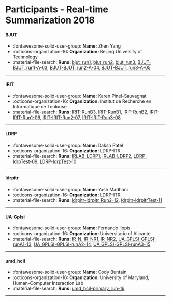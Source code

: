 # Participants - Real-time Summarization 2018 

#### BJUT
 - :fontawesome-solid-user-group: **Name:** Zhen Yang
 - :octicons-organization-16: **Organization:** Beijing University of Technology
 - :material-file-search: **Runs:** [bjut_run1](./runs.md#bjut_run1), [bjut_run2](./runs.md#bjut_run2), [bjut_run3](./runs.md#bjut_run3), [BJUT-BJUT_run1-A-03](./runs.md#bjut-bjut_run1-a-03), [BJUT-BJUT_run2-A-04](./runs.md#bjut-bjut_run2-a-04), [BJUT-BJUT_run3-A-05](./runs.md#bjut-bjut_run3-a-05) 

---
#### IRIT
 - :fontawesome-solid-user-group: **Name:** Karen Pinel-Sauvagnat
 - :octicons-organization-16: **Organization:** Institut de Recherche en Informatique de Toulouse
 - :material-file-search: **Runs:** [IRIT-RunB3](./runs.md#irit-runb3), [IRIT-RunB1](./runs.md#irit-runb1), [IRIT-RunB2](./runs.md#irit-runb2), [IRIT-IRIT-Run1-06](./runs.md#irit-irit-run1-06), [IRIT-IRIT-Run2-07](./runs.md#irit-irit-run2-07), [IRIT-IRIT-Run3-08](./runs.md#irit-irit-run3-08) 

---
#### LDRP
 - :fontawesome-solid-user-group: **Name:** Daksh Patel
 - :octicons-organization-16: **Organization:** LDRP-ITR
 - :material-file-search: **Runs:** [IRLAB-LDRP1](./runs.md#irlab-ldrp1), [IRLAB-LDRP2](./runs.md#irlab-ldrp2), [LDRP-ldrpTest-09](./runs.md#ldrp-ldrptest-09), [LDRP-ldrpTest-10](./runs.md#ldrp-ldrptest-10) 

---
#### ldrpitr
 - :fontawesome-solid-user-group: **Name:** Yash Madhani
 - :octicons-organization-16: **Organization:** LDRP-ITR
 - :material-file-search: **Runs:** [ldrpitr-ldrpitr_Run2-12](./runs.md#ldrpitr-ldrpitr_run2-12), [ldrpitr-ldrpitrTest-11](./runs.md#ldrpitr-ldrpitrtest-11) 

---
#### UA-Gplsi
 - :fontawesome-solid-user-group: **Name:** Fernando llopis 
 - :octicons-organization-16: **Organization:** Universitario of Alicante
 - :material-file-search: **Runs:** [IR-N](./runs.md#ir-n), [IR-NR1](./runs.md#ir-nr1), [IR-NR2](./runs.md#ir-nr2), [UA_GPLSI-GPLSI-runA1-13](./runs.md#ua_gplsi-gplsi-runa1-13), [UA_GPLSI-GPLSI-runA2-14](./runs.md#ua_gplsi-gplsi-runa2-14), [UA_GPLSI-GPLSI-runA3-15](./runs.md#ua_gplsi-gplsi-runa3-15) 

---
#### umd_hcil
 - :fontawesome-solid-user-group: **Name:** Cody Buntain
 - :octicons-organization-16: **Organization:** University of Maryland, Human-Computer Interaction Lab
 - :material-file-search: **Runs:** [umd_hcil-primary_run-16](./runs.md#umd_hcil-primary_run-16) 

---
